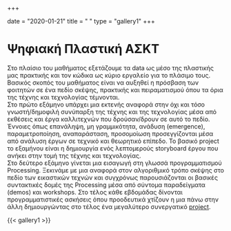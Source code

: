 +++

date = "2020-01-21"
title = " "
type = "gallery1"
+++

# Ψηφιακή Πλαστική ΑΣΚΤ

Στο πλαίσιο του μαθήματος εξετάζουμε τα data ως μέσο της πλαστικής μας πρακτικής και τον κώδικα ως κύριο εργαλείο για το πλάσιμο τους. Βασικός σκοπός του μαθήματος είναι να  αυξηθεί η πρόσβαση των φοιτητών σε ένα πεδίο σκέψης, πρακτικής και πειραματισμού όπου τα όρια της  τέχνης και τεχνολογίας τέμνονται.  
Στο πρώτο εξάμηνο υπάρχει μια εκτενής αναφορά στην όχι και τόσο γνωστή/δημοφιλή συνύπαρξη της τέχνης και της τεχνολογίας μέσα από εκθέσεις και έργα καλλιτεχνών που δρούσαν/δρουν σε αυτό το πεδίο. Έννοιες όπως επανάληψη, μη γραμμικότητα, ανάδυση (emergence), παραμετροποίηση, αναπαράσταση, προσομοίωση προσεγγίζονται μέσα από ανάλυση έργων σε  τεχνικό και θεωρητικό επίπεδο. Το βασικό project το εξαμήνου είναι η δημιουργία ενός λεπτομερούς storyboard έργου που ανήκει στην τομή της τέχνης και τεχνολογίας.  
Στο δεύτερο εξάμηνο γίνεται μια εισαγωγή στη γλωσσά προγραμματισμού Processing. Ξεκινάμε με μια αναφορά στον αλγοριθμικό τρόπο σκέψης στο πεδίο των εικαστικών τεχνών και συγχρόνως  παρουσιάζονται οι βασικές συντακτικές δομές της Processing μέσα από σύντομα παραδείγματα (demos) και workshops. Στο τέλος κάθε εβδομάδας δίνονται προγραμματιστικές ασκήσεις όπου προοδευτικά χτίζουν η μια πάνω στην άλλη δημιουργώντας στο τέλος ένα μεγαλύτερο συνεργατικό [project](https://fmoraitis.github.io/Our-Own-Private-Pixel-Machine-/).  

<!-- {{< embed-pdf url="./teaching/project.pdf" hidePaginator="true" hideLoader="true"  >}} -->

{{< gallery1 >}}  



<!-- The [Grand Canyon](https://en.wikipedia.org/w/index.php?title=Grand_Canyon&oldid=952699432)  -->

